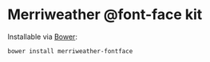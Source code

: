 # Merriweather @font-face kit

Installable via [Bower](http://twitter.github.com/bower/):
```
bower install merriweather-fontface
```
